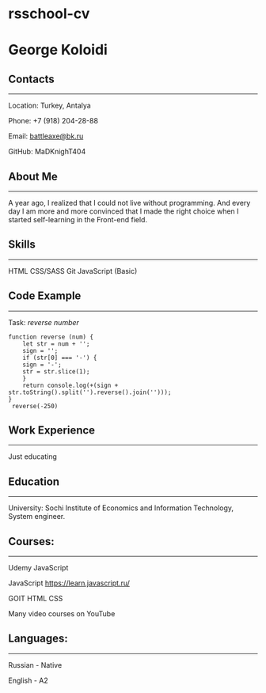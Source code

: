# rsschool-cv

# George Koloidi 



## Contacts
----

Location: Turkey, Antalya

Phone: +7 (918) 204-28-88

Email: battleaxe@bk.ru

GitHub: MaDKnighT404



## About Me
----
A year ago, I realized that I could not live without programming.
And every day I am more and more convinced that I made the right choice when I started self-learning in the Front-end field.

## Skills
----
HTML
CSS/SASS
Git
JavaScript (Basic)


## Code Example
----
Task: *reverse number*
```
function reverse (num) {
	let str = num + '';
	sign = '';
	if (str[0] === '-') {
	sign = '-';
	str = str.slice(1);
	}
	return console.log(+(sign + str.toString().split('').reverse().join('')));
}
 reverse(-250)
```
## Work Experience
----
Just educating

## Education
----
University: Sochi Institute of Economics and Information Technology, System engineer.

## Courses:
----
Udemy JavaScript

JavaScript https://learn.javascript.ru/

GOIT HTML CSS

Many video courses on YouTube

## Languages:
----
Russian - Native

English - A2 